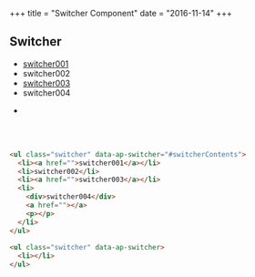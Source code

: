 +++
title = "Switcher Component"
date = "2016-11-14"
+++

## Switcher

<ul class="switcher" data-ap-switcher="#switcherContents">
  <li><a href="">switcher001</a></li>
  <li>switcher002</li>
  <li><a href="">switcher003</a></li>
  <li>
    <div>switcher004</div>
    <a href=""></a>
    <p></p>
  </li>
</ul>
 
<ul class="switcher" data-ap-switcher>
  <li></li>
</ul>
 
<div class="switcherContents" id="switcherContents">
    <div>ああああああ</div>
    <div>いいいいいい</div>
    <div>ううううう</div>
    <div>えええええ</div>
</div>

<style>
.switcherContents > div {
    display: none;
}
.switcherContents > .show {
    display: block;
}
</style>

<br><br>


```html
<ul class="switcher" data-ap-switcher="#switcherContents">
  <li><a href="">switcher001</a></li>
  <li>switcher002</li>
  <li><a href="">switcher003</a></li>
  <li>
    <div>switcher004</div>
    <a href=""></a>
    <p></p>
  </li>
</ul>
 
<ul class="switcher" data-ap-switcher>
  <li></li>
</ul>
```

